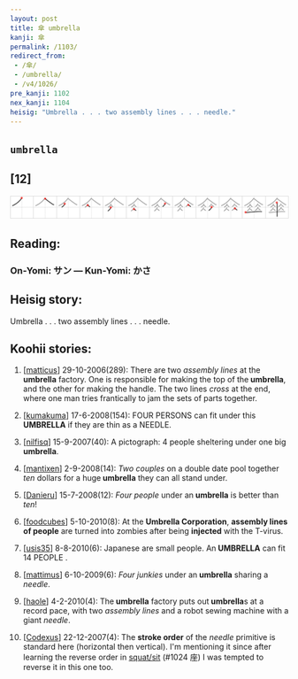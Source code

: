 ```yaml
---
layout: post
title: 傘 umbrella
kanji: 傘
permalink: /1103/
redirect_from:
 - /傘/
 - /umbrella/
 - /v4/1026/
pre_kanji: 1102
nex_kanji: 1104
heisig: "Umbrella . . . two assembly lines . . . needle."
---
```


## `umbrella`

## [12]

<div class="stroke"><img src="../images/E58298.png" /></div>

## Reading:

### On-Yomi: サン &mdash; Kun-Yomi: かさ

## Heisig story:

Umbrella . . . two assembly lines . . . needle.

## Koohii stories:

1) [<a href="http://kanji.koohii.com/profile/matticus">matticus</a>] 29-10-2006(289): There are two <em>assembly lines</em> at the<strong> umbrella</strong> factory. One is responsible for making the top of the<strong> umbrella</strong>, and the other for making the handle. The two lines <em>cross</em> at the end, where one man tries frantically to jam the sets of parts together.

2) [<a href="http://kanji.koohii.com/profile/kumakuma">kumakuma</a>] 17-6-2008(154): FOUR PERSONS can fit under this<strong> UMBRELLA</strong> if they are thin as a NEEDLE.

3) [<a href="http://kanji.koohii.com/profile/nilfisq">nilfisq</a>] 15-9-2007(40): A pictograph: 4 people sheltering under one big<strong> umbrella</strong>.

4) [<a href="http://kanji.koohii.com/profile/mantixen">mantixen</a>] 2-9-2008(14): <em>Two couples</em> on a double date pool together <em>ten</em> dollars for a huge<strong> umbrella</strong> they can all stand under.

5) [<a href="http://kanji.koohii.com/profile/Danieru">Danieru</a>] 15-7-2008(12): <em>Four people</em> under an<strong> umbrella</strong> is better than <em>ten</em>!

6) [<a href="http://kanji.koohii.com/profile/foodcubes">foodcubes</a>] 5-10-2010(8): At the <strong>Umbrella Corporation</strong>, <strong>assembly lines of people</strong> are turned into zombies after being <strong>injected</strong> with the T-virus.

7) [<a href="http://kanji.koohii.com/profile/usis35">usis35</a>] 8-8-2010(6): Japanese are small people. An<strong> UMBRELLA</strong> can fit 14 PEOPLE .

8) [<a href="http://kanji.koohii.com/profile/mattimus">mattimus</a>] 6-10-2009(6): <em>Four junkies</em> under an<strong> umbrella</strong> sharing a <em>needle</em>.

9) [<a href="http://kanji.koohii.com/profile/haole">haole</a>] 4-2-2010(4): The<strong> umbrella</strong> factory puts out<strong> umbrella</strong>s at a record pace, with two <em>assembly lines</em> and a robot sewing machine with a giant <em>needle</em>.

10) [<a href="http://kanji.koohii.com/profile/Codexus">Codexus</a>] 22-12-2007(4): The <strong>stroke order</strong> of the <em>needle</em> primitive is standard here (horizontal then vertical). I&#039;m mentioning it since after learning the reverse order in <a href="../v4/1024">squat/sit</a> (#1024 座) I was tempted to reverse it in this one too.
